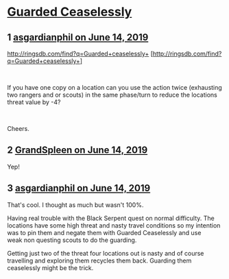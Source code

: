 # [Guarded Ceaselessly](https://community.fantasyflightgames.com/topic/296343-guarded-ceaselessly/)

## 1 [asgardianphil on June 14, 2019](https://community.fantasyflightgames.com/topic/296343-guarded-ceaselessly/?do=findComment&comment=3720636)

http://ringsdb.com/find?q=Guarded+ceaselessly+ [http://ringsdb.com/find?q=Guarded+ceaselessly+]

 

If you have one copy on a location can you use the action twice (exhausting two rangers and or scouts) in the same phase/turn to reduce the locations threat value by -4? 

 

Cheers. 

## 2 [GrandSpleen on June 14, 2019](https://community.fantasyflightgames.com/topic/296343-guarded-ceaselessly/?do=findComment&comment=3720707)

Yep!

## 3 [asgardianphil on June 14, 2019](https://community.fantasyflightgames.com/topic/296343-guarded-ceaselessly/?do=findComment&comment=3720774)

That's cool. I thought as much but wasn't 100%.

Having real trouble with the Black Serpent quest on normal difficulty. The locations have some high threat and nasty travel conditions so my intention was to pin them and negate them with Guarded Ceaselessly and use weak non questing scouts to do the guarding. 

Getting just two of the threat four locations out is nasty and of course travelling and exploring them recycles them back. Guarding them ceaselessly might be the trick. 

